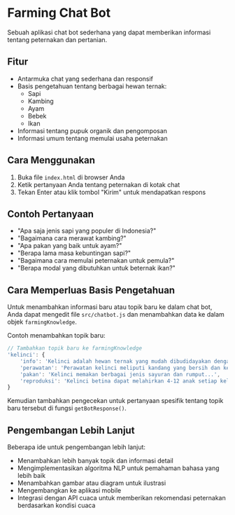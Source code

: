 # Farming Chat Bot

Sebuah aplikasi chat bot sederhana yang dapat memberikan informasi tentang peternakan dan pertanian.

## Fitur

- Antarmuka chat yang sederhana dan responsif
- Basis pengetahuan tentang berbagai hewan ternak:
  - Sapi
  - Kambing
  - Ayam
  - Bebek
  - Ikan
- Informasi tentang pupuk organik dan pengomposan
- Informasi umum tentang memulai usaha peternakan

## Cara Menggunakan

1. Buka file `index.html` di browser Anda
2. Ketik pertanyaan Anda tentang peternakan di kotak chat
3. Tekan Enter atau klik tombol "Kirim" untuk mendapatkan respons

## Contoh Pertanyaan

- "Apa saja jenis sapi yang populer di Indonesia?"
- "Bagaimana cara merawat kambing?"
- "Apa pakan yang baik untuk ayam?"
- "Berapa lama masa kebuntingan sapi?"
- "Bagaimana cara memulai peternakan untuk pemula?"
- "Berapa modal yang dibutuhkan untuk beternak ikan?"

## Cara Memperluas Basis Pengetahuan

Untuk menambahkan informasi baru atau topik baru ke dalam chat bot, Anda dapat mengedit file `src/chatbot.js` dan menambahkan data ke dalam objek `farmingKnowledge`.

Contoh menambahkan topik baru:

```javascript
// Tambahkan topik baru ke farmingKnowledge
'kelinci': {
    'info': 'Kelinci adalah hewan ternak yang mudah dibudidayakan dengan siklus reproduksi cepat...',
    'perawatan': 'Perawatan kelinci meliputi kandang yang bersih dan kering...',
    'pakan': 'Kelinci memakan berbagai jenis sayuran dan rumput...',
    'reproduksi': 'Kelinci betina dapat melahirkan 4-12 anak setiap kelahiran...'
}
```

Kemudian tambahkan pengecekan untuk pertanyaan spesifik tentang topik baru tersebut di fungsi `getBotResponse()`.

## Pengembangan Lebih Lanjut

Beberapa ide untuk pengembangan lebih lanjut:
- Menambahkan lebih banyak topik dan informasi detail
- Mengimplementasikan algoritma NLP untuk pemahaman bahasa yang lebih baik
- Menambahkan gambar atau diagram untuk ilustrasi
- Mengembangkan ke aplikasi mobile
- Integrasi dengan API cuaca untuk memberikan rekomendasi peternakan berdasarkan kondisi cuaca